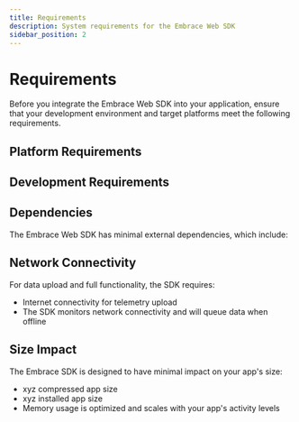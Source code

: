 ```yaml
---
title: Requirements
description: System requirements for the Embrace Web SDK
sidebar_position: 2
---
```


# Requirements

Before you integrate the Embrace Web SDK into your application, ensure that your development environment and target platforms meet the following requirements.

## Platform Requirements

## Development Requirements

## Dependencies

The Embrace Web SDK has minimal external dependencies, which include:

## Network Connectivity
For data upload and full functionality, the SDK requires:

- Internet connectivity for telemetry upload
- The SDK monitors network connectivity and will queue data when offline

## Size Impact

The Embrace SDK is designed to have minimal impact on your app's size:

- xyz compressed app size
- xyz installed app size
- Memory usage is optimized and scales with your app's activity levels
